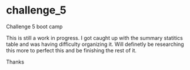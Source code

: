 # challenge_5
Challenge 5 boot camp

This is still a work in progress. I got caught up with the summary statitics table and was having difficulty organizing it.
Will definetly be researching this more to perfect this and be finishing the rest of it.

Thanks
